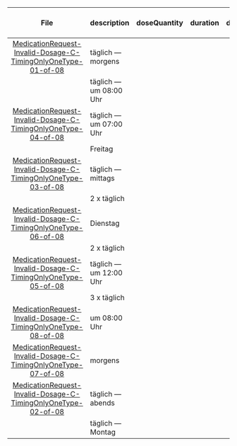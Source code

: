 | File | description | doseQuantity | duration | durationUnit | frequency | period | periodUnit | Day<br>of<br>Week | Time<br>Of<br>Day | when | bounds[x] |
| :---: | :--- | :---: | :---: | :---: | :---: | :---: | :---: | :---: | :---: | :---: | :---: |
| [MedicationRequest-Invalid-Dosage-C-TimingOnlyOneType-01-of-08](./MedicationRequest-Invalid-Dosage-C-TimingOnlyOneType-01-of-08.html) | täglich — morgens |  |  |  | 1 | 1 | d |  |  | MORN |  |
|  | täglich — um 08:00 Uhr |  |  |  | 1 | 1 | d |  | 08:00:00 |  |  |
| [MedicationRequest-Invalid-Dosage-C-TimingOnlyOneType-04-of-08](./MedicationRequest-Invalid-Dosage-C-TimingOnlyOneType-04-of-08.html) | täglich — um 07:00 Uhr |  |  |  | 1 | 1 | d |  | 07:00:00 |  |  |
|  | Freitag |  |  |  |  |  |  | fri |  |  |  |
| [MedicationRequest-Invalid-Dosage-C-TimingOnlyOneType-03-of-08](./MedicationRequest-Invalid-Dosage-C-TimingOnlyOneType-03-of-08.html) | täglich — mittags |  |  |  | 1 | 1 | d |  |  | NOON |  |
|  | 2 x täglich |  |  |  | 2 | 1 | d |  |  |  |  |
| [MedicationRequest-Invalid-Dosage-C-TimingOnlyOneType-06-of-08](./MedicationRequest-Invalid-Dosage-C-TimingOnlyOneType-06-of-08.html) | Dienstag |  |  |  |  |  |  | tue |  |  |  |
|  | 2 x täglich |  |  |  | 2 | 1 | d |  |  |  |  |
| [MedicationRequest-Invalid-Dosage-C-TimingOnlyOneType-05-of-08](./MedicationRequest-Invalid-Dosage-C-TimingOnlyOneType-05-of-08.html) | täglich — um 12:00 Uhr |  |  |  | 1 | 1 | d |  | 12:00:00 |  |  |
|  | 3 x täglich |  |  |  | 3 | 1 | d |  |  |  |  |
| [MedicationRequest-Invalid-Dosage-C-TimingOnlyOneType-08-of-08](./MedicationRequest-Invalid-Dosage-C-TimingOnlyOneType-08-of-08.html) | um 08:00 Uhr |  |  |  |  |  |  |  | 08:00:00 |  |  |
| [MedicationRequest-Invalid-Dosage-C-TimingOnlyOneType-07-of-08](./MedicationRequest-Invalid-Dosage-C-TimingOnlyOneType-07-of-08.html) | morgens |  |  |  |  |  |  |  |  | MORN |  |
| [MedicationRequest-Invalid-Dosage-C-TimingOnlyOneType-02-of-08](./MedicationRequest-Invalid-Dosage-C-TimingOnlyOneType-02-of-08.html) | täglich — abends |  |  |  | 1 | 1 | d |  |  | EVE |  |
|  | täglich — Montag |  |  |  | 1 | 1 | d | mon |  |  |  |
